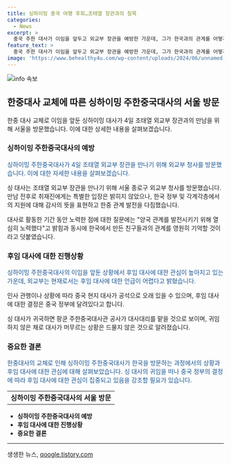 ```yaml
---
title: 싱하이밍 중국 여행 후회…조태열 장관과의 침묵
categories:
  - News
excerpt: >
  중국 주한 대사가 이임을 앞두고 외교부 장관을 예방한 가운데, 그가 한국과의 관계를 어떻게 평가하는지에 대한 입장을 밝히지 않았다. 이에 대해 관심이 쏠리고 있는 가운데, 싱 대사는 친구들을 만들며 양국 관계 발전에 노력했다고 전했다. 이로 인해 싱 대사의 후임에 관해 이야기가 나오고 있으며, 중국 정부의 결정을 기다리고 있다고 밝혔다.
feature_text: >
  중국 주한 대사가 이임을 앞두고 외교부 장관을 예방한 가운데, 그가 한국과의 관계를 어떻게 평가하는지에 대한 입장을 밝히지 않았다. 이에 대해 관심이 쏠리고 있는 가운데, 싱 대사는 친구들을 만들며 양국 관계 발전에 노력했다고 전했다. 이로 인해 싱 대사의 후임에 관해 이야기가 나오고 있으며, 중국 정부의 결정을 기다리고 있다고 밝혔다.
image: 'https://www.behealthy4u.com/wp-content/uploads/2024/06/unnamed-file.png'
---
```


<p><img src="https://www.behealthy4u.com/wp-content/uploads/2024/06/unnamed-file.png" alt="info 속보" /></p>

<h2 data-ke-size="size26">한중대사 교체에 따른 싱하이밍 주한중국대사의 서울 방문</h2>

<p data-ke-size="size16">한중 대사 교체로 이임을 앞둔 싱하이밍 대사가 4일 조태열 외교부 장관과의 만남을 위해 서울을 방문했습니다. 이에 대한 상세한 내용을 살펴보겠습니다.</p>

<h3>싱하이밍 주한중국대사의 예방</h3>

<p><span style="color: #1a5490;">싱하이밍 주한중국대사가 4일 조태열 외교부 장관을 만나기 위해 외교부 청사를 방문했습니다. 이에 대한 자세한 내용을 살펴보겠습니다.</span></p>

<p>싱 대사는 조태열 외교부 장관을 만나기 위해 서울 종로구 외교부 청사를 방문했습니다. 만남 전후로 취재진에게는 특별한 입장은 밝히지 않았으나, 한국 정부 및 각계각층에서의 지원에 대해 감사의 뜻을 표현하고 한중 관계 발전을 다짐했습니다.</p>

<p>대사로 활동한 기간 동안 노력한 점에 대한 질문에는 "양국 관계를 발전시키기 위해 열심히 노력했다"고 밝힘과 동시에 한국에서 만든 친구들과의 관계를 영원히 기억할 것이라고 덧붙였습니다.</p>

<h3>후임 대사에 대한 진행상황</h3>

<p><span style="color: #1a5490;">싱하이밍 주한중국대사의 이임을 앞둔 상황에서 후임 대사에 대한 관심이 높아지고 있는 가운데, 외교부는 현재로서는 후임 대사에 대한 언급이 어렵다고 밝혔습니다.</span></p>

<p>인사 관행이나 상황에 따라 중국 현지 대사가 공석으로 오래 있을 수 있으며, 후임 대사에 대한 결정은 중국 정부에 달려있다고 합니다.</p>

<p>싱 대사가 귀국하면 팡쿤 주한중국대사관 공사가 대사대리를 맡을 것으로 보이며, 귀임하지 않은 채로 대사가 머무르는 상황은 드물지 않은 것으로 알려졌습니다.</p>

<h3>중요한 결론</h3>

<p><span style="color: #1a5490;">한중대사의 교체로 인해 싱하이밍 주한중국대사가 한국을 방문하는 과정에서의 상황과 후임 대사에 대한 관심에 대해 살펴보았습니다. 싱 대사의 귀임을 떠나 중국 정부의 결정에 따라 후임 대사에 대한 관심이 집중되고 있음을 강조할 필요가 있습니다.</span></p>

<table>
<tbody>
<tr>
<td style="text-align: center; height: 17px;"><b>싱하이밍 주한중국대사의 서울 방문</b></td>
</tr>
</tbody>
</table>

<ul>
<li><b>싱하이밍 주한중국대사의 예방</b></li>
<li><b>후임 대사에 대한 진행상황</b></li>
<li><b>중요한 결론</b></li>
</ul>

<hr>
생생한 뉴스, <a href="https://qoogle.tistory.com" rel="dofollow">qoogle.tistory.com</a>



